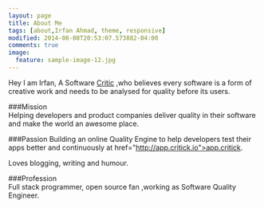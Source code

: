 ```yaml
---
layout: page
title: About Me
tags: [about,Irfan Ahmad, theme, responsive]
modified: 2014-08-08T20:53:07.573882-04:00
comments: true
image:
  feature: sample-image-12.jpg
---
```


Hey I am Irfan, A Software <a href="https://en.wikipedia.org/wiki/Critic">Critic</a> ,who believes every software is a form of creative work and needs to be analysed for quality before its users.


###Mission    
Helping developers and product companies deliver quality in their software and make the world an awesome place.

###Passion
Building an online Quality Engine to help developers test their apps better and continuously at href="http://app.critick.io">app.critick</a>.

Loves blogging, writing and humour.

###Profession  
Full stack programmer, open source fan ,working as Software Quality Engineer.
